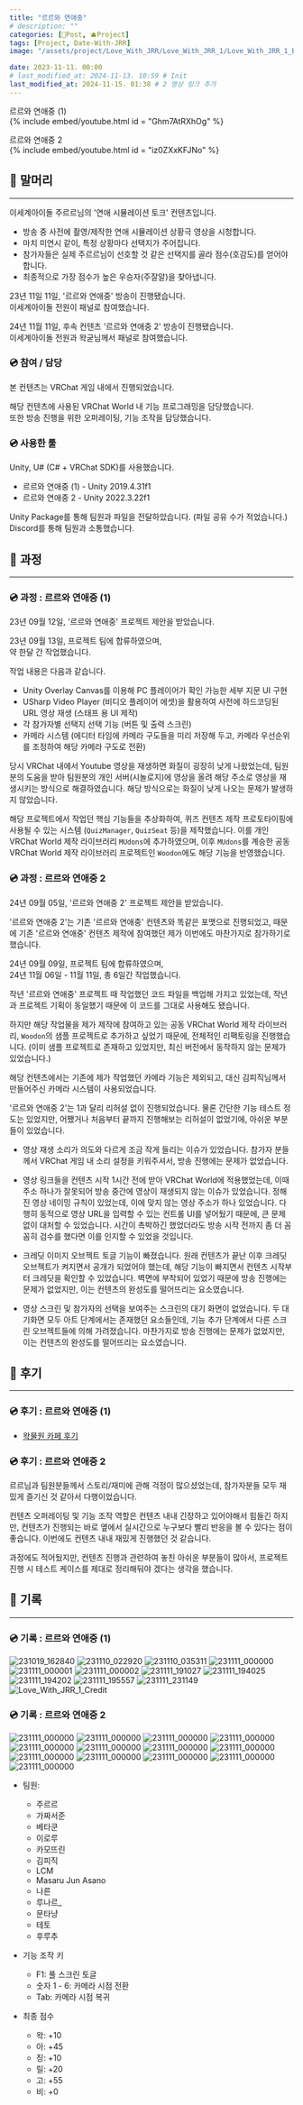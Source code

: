 ```yaml
---
title: "르르와 연애중"
# description: ""
categories: [📀Post, 🫐Project]
tags: [Project, Date-With-JRR]
image: "/assets/project/Love_With_JRR/Love_With_JRR_1/Love_With_JRR_1_Banner.png"

date: 2023-11-11. 00:00
# last_modified_at: 2024-11-13. 10:59 # Init
last_modified_at: 2024-11-15. 01:38 # 2 영상 링크 추가
---
```


르르와 연애중 (1)  
{% include embed/youtube.html id = "Ghm7AtRXhOg" %}

르르와 연애중 2  
{% include embed/youtube.html id = "iz0ZXxKFJNo" %}

## 📀 말머리

---

이세계아이돌 주르르님의 '연애 시뮬레이션 토크' 컨텐츠입니다.  

- 방송 중 사전에 촬영/제작한 연애 시뮬레이션 상황극 영상을 시청합니다.
- 마치 미연시 같이, 특정 상황마다 선택지가 주어집니다.
- 참가자들은 실제 주르르님이 선호할 것 같은 선택지를 골라 점수(호감도)를 얻어야 합니다.
- 최종적으로 가장 점수가 높은 우승자(주잘알)을 찾아냅니다.

23년 11일 11일, '르르와 연애중' 방송이 진행됐습니다.  
이세계아이돌 전원이 패널로 참여했습니다.  

24년 11월 11일, 후속 컨텐츠 '르르와 연애중 2' 방송이 진행됐습니다.  
이세계아이돌 전원과 왁굳님께서 패널로 참여했습니다.  

### 💿 참여 / 담당

본 컨텐츠는 VRChat 게임 내에서 진행되었습니다.  

해당 컨텐츠에 사용된 VRChat World 내 기능 프로그래밍을 담당했습니다.  
또한 방송 진행을 위한 오퍼레이팅, 기능 조작을 담당했습니다.  

### 💿 사용한 툴

Unity, U# (C# + VRChat SDK)를 사용했습니다.  

- 르르와 연애중 (1) - Unity 2019.4.31f1
- 르르와 연애중 2 - Unity 2022.3.22f1  

Unity Package를 통해 팀원과 파일을 전달하았습니다. (파일 공유 수가 적었습니다.)  
Discord를 통해 팀원과 소통했습니다.  

## 📀 과정

---

### 💿 과정 : 르르와 연애중 (1)

23년 09월 12일, '르르와 연애중' 프로젝트 제안을 받았습니다.  

23년 09월 13일, 프로젝트 팀에 합류하였으며,  
약 한달 간 작업했습니다.  

작업 내용은 다음과 같습니다.  

- Unity Overlay Canvas를 이용해 PC 플레이어가 확인 가능한 세부 지문 UI 구현
- USharp Video Player (비디오 플레이어 에셋)을 활용하여 사전에 하드코딩된 URL 영상 재생 (스태프 용 UI 제작)
- 각 참가자별 선택지 선택 기능 (버튼 및 출력 스크린)
- 카메라 시스템 (에디터 타임에 카메라 구도들을 미리 저장해 두고, 카메라 우선순위를 조정하여 해당 카메라 구도로 전환)

당시 VRChat 내에서 Youtube 영상을 재생하면 화질이 굉장히 낮게 나왔었는데, 팀원 분의 도움을 받아 팀원분의 개인 서버(시놀로지)에 영상을 올려 해당 주소로 영상을 재생시키는 방식으로 해결하였습니다. 해당 방식으로는 화질이 낮게 나오는 문제가 발생하지 않았습니다.  

해당 프로젝트에서 작업던 핵심 기능들을 추상화하여, 퀴즈 컨텐츠 제작 프로토타이핑에 사용될 수 있는 시스템 (`QuizManager`, `QuizSeat` 등)을 제작했습니다. 이를 개인 VRChat World 제작 라이브러리 `MUdons`에 추가하였으며, 이후 `MUdons`를 계승한 공동 VRChat World 제작 라이브러리 프로젝트인 `Woodon`에도 해당 기능을 반영했습니다.  

### 💿 과정 : 르르와 연애중 2

24년 09월 05일, '르르와 연애중 2' 프로젝트 제안을 받았습니다.  

'르르와 연애중 2'는 기존 '르르와 연애중' 컨텐츠와 똑같은 포맷으로 진행되었고, 때문에 기존 '르르와 연애중' 컨텐츠 제작에 참여했던 제가 이번에도 마찬가지로 참가하기로 했습니다.  

24년 09월 09일, 프로젝트 팀에 합류하였으며,  
24년 11월 06일 - 11월 11일, 총 6일간 작업했습니다.  

작년 '르르와 연애중' 프로젝트 때 작업했던 코드 파일을 백업해 가지고 있었는데, 작년과 프로젝트 기획이 동일했기 때문에 이 코드를 그대로 사용해도 됐습니다.  

하지만 해당 작업물을 제가 제작에 참여하고 있는 공동 VRChat World 제작 라이브러리, `Woodon`의 샘플 프로젝트로 추가하고 싶었기 때문에, 전체적인 리팩토링을 진행했습니다. (이미 샘플 프로젝트로 존재하고 있었지만, 최신 버전에서 동작하지 않는 문제가 있었습니다.)  

해당 컨텐츠에서는 기존에 제가 작업했던 카메라 기능은 제외되고, 대신 김피직님께서 만들어주신 카메라 시스템이 사용되었습니다.  

'르르와 연애중 2'는 1과 달리 리허설 없이 진행되었습니다. 물론 간단한 기능 테스트 정도는 있었지만, 어쨌거나 처음부터 끝까지 진행해보는 리허설이 없었기에, 아쉬운 부분들이 있었습니다.  

- 영상 재생 소리가 의도와 다르게 조금 작게 들리는 이슈가 있었습니다. 참가자 분들께서 VRChat 게임 내 소리 설정을 키워주셔서, 방송 진행에는 문제가 없었습니다.

- 영상 링크들을 컨텐츠 시작 1시간 전에 받아 VRChat World에 적용했었는데, 이때 주소 하나가 잘못되어 방송 중간에 영상이 재생되지 않는 이슈가 있었습니다. 정해진 영상 네이밍 규칙이 있었는데, 이에 맞지 않는 영상 주소가 하나 있었습니다. 다행히 동적으로 영상 URL을 입력할 수 있는 컨트롤 UI를 넣어뒀기 때문에, 큰 문제 없이 대처할 수 있었습니다. 시간이 촉박하긴 했었더라도 방송 시작 전까지 좀 더 꼼꼼히 검수를 했다면 이를 인지할 수 있었을 것입니다.

- 크레딧 이미지 오브젝트 토글 기능이 빠졌습니다. 원래 컨텐츠가 끝난 이후 크레딧 오브젝트가 켜지면서 공개가 되었어야 했는데, 해당 기능이 빠지면서 컨텐츠 시작부터 크레딧을 확인할 수 있었습니다. 벽면에 부착되어 있었기 때문에 방송 진행에는 문제가 없었지만, 이는 컨텐츠의 완성도를 떨어뜨리는 요소였습니다.

- 영상 스크린 및 참가자의 선택을 보여주는 스크린의 대기 화면이 없었습니다. 두 대기화면 모두 아트 단계에서는 존재했던 요소들인데, 기능 추가 단계에서 다른 스크린 오브젝트들에 의해 가려졌습니다. 마찬가지로 방송 진행에는 문제가 없었지만, 이는 컨텐츠의 완성도를 떨어뜨리는 요소였습니다.

## 📀 후기

---

### 💿 후기 : 르르와 연애중 (1)

- [왁물원 카페 후기](https://cafe.naver.com/steamindiegame/13644167)

### 💿 후기 : 르르와 연애중 2

르르님과 팀원분들께서 스토리/재미에 관해 걱정이 많으셨었는데, 참가자분들 모두 재밌게 즐기신 것 같아서 다행이었습니다.  

컨텐츠 오퍼레이팅 및 기능 조작 역할은 컨텐츠 내내 긴장하고 있어야해서 힘들긴 하지만, 컨텐츠가 진행되는 바로 옆에서 실시간으로 누구보다 빨리 반응을 볼 수 있다는 점이 좋습니다. 이번에도 컨텐츠 내내 재밌게 진행했던 것 같습니다.  

과정에도 적어뒀지만, 컨텐츠 진행과 관련하여 놓친 아쉬운 부분들이 많아서, 프로젝트 진행 시 테스트 케이스를 제대로 정리해둬야 겠다는 생각을 했습니다.  

## 📀 기록

---

### 💿 기록 : 르르와 연애중 (1)

![231019_162840](/assets/project/Love_With_JRR/Love_With_JRR_1/231019_162840.png)
![231110_022920](/assets/project/Love_With_JRR/Love_With_JRR_1/231110_022920.png)
![231110_035311](/assets/project/Love_With_JRR/Love_With_JRR_1/231110_035311.png)
![231111_000000](/assets/project/Love_With_JRR/Love_With_JRR_1/231111_000000.png)
![231111_000001](/assets/project/Love_With_JRR/Love_With_JRR_1/231111_000001.png)
![231111_000002](/assets/project/Love_With_JRR/Love_With_JRR_1/231111_000002.jpg)
![231111_191027](/assets/project/Love_With_JRR/Love_With_JRR_1/231111_191027.png)
![231111_194025](/assets/project/Love_With_JRR/Love_With_JRR_1/231111_194025.png)
![231111_194202](/assets/project/Love_With_JRR/Love_With_JRR_1/231111_194202.png)
![231111_195557](/assets/project/Love_With_JRR/Love_With_JRR_1/231111_195557.png)
![231111_231149](/assets/project/Love_With_JRR/Love_With_JRR_1/231111_231149.png)
![Love_With_JRR_1_Credit](/assets/project/Love_With_JRR/Love_With_JRR_1/Love_With_JRR_1_Credit.png)

### 💿 기록 : 르르와 연애중 2

![231111_000000](/assets/project/Love_With_JRR/Love_With_JRR_2/241111_173316.png)
![231111_000000](/assets/project/Love_With_JRR/Love_With_JRR_2/241111_192856.png)
![231111_000000](/assets/project/Love_With_JRR/Love_With_JRR_2/241111_210424.png)
![231111_000000](/assets/project/Love_With_JRR/Love_With_JRR_2/241111_211304.png)
![231111_000000](/assets/project/Love_With_JRR/Love_With_JRR_2/241111_213120.png)
![231111_000000](/assets/project/Love_With_JRR/Love_With_JRR_2/241111_222548.png)
![231111_000000](/assets/project/Love_With_JRR/Love_With_JRR_2/241111_222558.png)
![231111_000000](/assets/project/Love_With_JRR/Love_With_JRR_2/241111_233618.png)
![231111_000000](/assets/project/Love_With_JRR/Love_With_JRR_2/241111_235036.png)
![231111_000000](/assets/project/Love_With_JRR/Love_With_JRR_2/241111_235336.png)
![231111_000000](/assets/project/Love_With_JRR/Love_With_JRR_2/241112_110858.png)
![231111_000000](/assets/project/Love_With_JRR/Love_With_JRR_2/241113_103420.png)
![231111_000000](/assets/project/Love_With_JRR/Love_With_JRR_2/Love_With_JRR_2_Credit.jpg)

- 팀원:
  - 주르르
  - 가짜서준
  - 베타쿤
  - 이로루
  - 카모뜨린
  - 김피직
  - LCM
  - Masaru Jun Asano
  - 나른
  - 루나르_
  - 문타냥
  - 테토
  - 후루추

- 기능 조작 키
  - F1: 풀 스크린 토글
  - 숫자 1 - 6: 카메라 시점 전환
  - Tab: 카메라 시점 복귀

- 최종 점수
  - 왁: +10
  - 아: +45
  - 징: +10
  - 릴: +20
  - 고: +55
  - 비: +0
